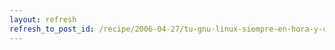 ```yaml
---
layout: refresh
refresh_to_post_id: /recipe/2006-04-27/tu-gnu-linux-siempre-en-hora-y-con-tiempo-contnuo-con-ntp
---
```

